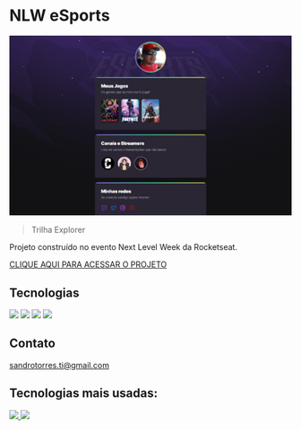 # NLW eSports

![preview](./.github/preview.png)

> Trilha Explorer

Projeto construído no evento Next Level Week da Rocketseat.

[CLIQUE AQUI PARA ACESSAR O PROJETO](https://sjtorres.github.io/Explorer/)

## Tecnologias
<img height="86em" src="https://cdn.jsdelivr.net/gh/devicons/devicon/icons/html5/html5-original.svg" /> 
<img height="86em" src="https://cdn.jsdelivr.net/gh/devicons/devicon/icons/css3/css3-original.svg" />
<img height="86em" src="https://cdn.jsdelivr.net/gh/devicons/devicon/icons/git/git-original.svg" />
<img height="86em" src="https://cdn.jsdelivr.net/gh/devicons/devicon/icons/github/github-original.svg" />

## Contato
sandrotorres.ti@gmail.com

## Tecnologias mais usadas:

<div>
<a href="https://github.com/sjtorres">
<img height="180em" src="https://github-readme-stats.vercel.app/api/top-langs/?username=sjtorres&layout=compact&langs_count=7&theme=dracula"/>
<img height="180em" src="https://github-readme-stats.vercel.app/api?username=sjtorres&show_icons=true&theme=dracula&include_all_commits=true&count_private=true"/>
</div>
